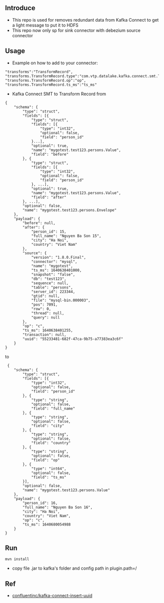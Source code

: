## Introduce 
- This repo is used for removes redundant data from Kafka Connect to get a light message to put it to HDFS
- This repo now only sp for sink connector with debezium source connector

## Usage
- Example on how to add to your connector:
```
"transforms":"TransformRecord",
"transforms.TransformRecord.type":"com.vtp.datalake.kafka.connect.smt.TransformRecord$Value",
"transforms.TransformRecord.op":"op",
"transforms.TransformRecord.ts_ms":"ts_ms"
```



- Kafka Connect SMT to Transform Record from

```
{
    "schema": {
        "type": "struct",
        "fields": [{
            "type": "struct",
            "fields": [{
                "type": "int32",
                "optional": false,
                "field": "person_id"
            }...],
            "optional": true,
            "name": "mygotest.test123.persons.Value",
            "field": "before"
        }, {
            "type": "struct",
            "fields": [{
                "type": "int32",
                "optional": false,
                "field": "person_id"
            }, ...],
            "optional": true,
            "name": "mygotest.test123.persons.Value",
            "field": "after"
        }, ...],
        "optional": false,
        "name": "mygotest.test123.persons.Envelope"
    },
    "payload": {
        "before": null,
        "after": {
            "person_id": 15,
            "full_name": "Nguyen Ba Son 15",
            "city": "Ha Noi",
            "country": "Viet Nam"
        },
        "source": {
            "version": "1.8.0.Final",
            "connector": "mysql",
            "name": "mygotest",
            "ts_ms": 1640638401000,
            "snapshot": "false",
            "db": "test123",
            "sequence": null,
            "table": "persons",
            "server_id": 223344,
            "gtid": null,
            "file": "mysql-bin.000003",
            "pos": 7091,
            "row": 0,
            "thread": null,
            "query": null
        },
        "op": "c",
        "ts_ms": 1640638401255,
        "transaction": null,
        "uuid": "55233481-682f-47ca-9b75-a77383ea3c6f"
    }
}
```
to 
```
 {
    "schema": {
        "type": "struct",
        "fields": [{
            "type": "int32",
            "optional": false,
            "field": "person_id"
        }, {
            "type": "string",
            "optional": false,
            "field": "full_name"
        }, {
            "type": "string",
            "optional": false,
            "field": "city"
        }, {
            "type": "string",
            "optional": false,
            "field": "country"
        }, {
            "type": "string",
            "optional": false,
            "field": "op"
        }, {
            "type": "int64",
            "optional": false,
            "field": "ts_ms"
        }],
        "optional": false,
        "name": "mygotest.test123.persons.Value"
    },
    "payload": {
        "person_id": 16,
        "full_name": "Nguyen Ba Son 16",
        "city": "Ha Noi",
        "country": "Viet Nam",
        "op": "c",
        "ts_ms": 1640680054988
    }
}
```

## Run

```
mvn install 
```

- copy file .jar to kafka's folder and config path in plugin.path=/

## Ref 
- [confluentinc/kafka-connect-insert-uuid](https://github.com/confluentinc/kafka-connect-insert-uuid)